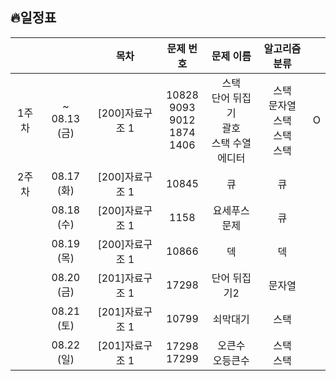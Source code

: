 ## 🔥일정표

|||목차|문제 번호|문제 이름|알고리즘 분류||
|:---:|:---:|:---:|:---:|:---:|:---:|:---:|
|1주차  |~<br>08.13 (금) |[200]자료구조 1|10828<br>9093<br>9012<br>1874<br>1406|스택<br>단어 뒤집기<br>괄호<br>스택 수열<br>에디터|스택<br>문자열<br>스택<br>스택<br>스택|O|
|2주차  |08.17 (화) |[200]자료구조 1|10845|큐|큐||
|       |08.18 (수) |[200]자료구조 1|1158|요세푸스 문제|큐||
|       |08.19 (목) |[200]자료구조 1|10866|덱|덱||
|       |08.20 (금) |[201]자료구조 1|17298|단어 뒤집기2|문자열||
|       |08.21 (토) |[201]자료구조 1|10799|쇠막대기|스택||
|       |08.22 (일) |[201]자료구조 1|17298<br>17299|오큰수<br>오등큰수|스택<br>스택||

